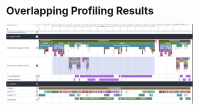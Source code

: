 # Overlapping Profiling Results

![image-20230130234627664](./profiling_screenshots/hipress_2n2c_rank64.png)